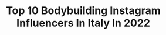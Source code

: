 ---
title: Top 10 Bodybuilding Instagram Influencers In Italy In 2022
description: >-
  Find top bodybuilding Instagram influencers in Italy in 2022. Most popular hashtags: #fitness #bodybuilding #workout.
platform: Instagram
hits: 219
text_top: See the top-rated Instagram influencers on inBeat.
text_bottom: Our search engine has 219 Instagram influencers like this in Italy for you to pitch.
profiles:
  - username: "max_veganfit"
    fullname: >-
      Massimo Brunaccioni
    bio: >-
      ★ WNBF Pro Men’s Physique 🥇Men’s Physique World Champion ‘19 🌱 Vegan ☆ Fitness & nutrition coach ☆ Natural bodybuilding coach 📚Author VEGAN COACH
    location: "Italy"
    followers: 48336
    engagement: 443
    commentsToLikes: 0.028563
    id: ck55nqzsp6srp0i11usfdcaq8
    verified: true
    hashtags: "#severomagiusto"
  - username: "domenicodalterio_"
    fullname: >-
      💙Domenico Dalterio🖤
    bio: >-
      -Perché non seguirmi quando ti puoi fare✌️😂 -Napoletano doc💙 -Contact⬇️📤 -domenico.dalterio.1993@gmail.com -Bodybuilding🦾 -TikToker:10k💛 -Fotomodello🖤
    location: "Italy"
    followers: 8365
    engagement: 557
    commentsToLikes: 0.066046
    id: ckap0fzqqq40d0i78ftcna2xr
    verified: false
    hashtags: "#scattodelgiorno, #guardareavanti, #newpost, #sguardo"
  - username: "_.silvanina._"
    fullname: >-
      Silvia Vernelli
    bio: >-
      🇮🇹Cesena 💖BodyBuilding & Calisthenics 💪🏻@burningate | @umbertomiletto Staff 🦄Love Ispiring People 👩🏻‍💻Web Marketer | Copywriter 🎓Storia dell’Arte
    location: "Italy"
    followers: 27184
    engagement: 318
    commentsToLikes: 0.026345
    id: ck13cz08w2u4u0i194haeuv6l
    verified: false
    hashtags: "#outdoortraining, #stretching, #workout, #pet"
  - username: "aresfavati"
    fullname: >-
      Ares Favati
    bio: >-
      🎤 Club Vocalist 🥊 Amateur Boxer 💪 Bodybuilding&Strength enthusiast 🎙 Song Writer&Singer 🗯 All around Nerd
    location: "Italy"
    followers: 19698
    engagement: 179
    commentsToLikes: 0.023932
    id: ck6u1h9vhlpyr0j715xf96qgt
    verified: false
    hashtags: ""
  - username: "ilaria_panigara"
    fullname: >-
      Ilaria 🍩
    bio: >-
      Milan, 23 Industrial chemistry 🧪 Fitness model ~ bodybuilding 🏋🏼‍♀️ Unimi 👩🏻‍🔬 Salsa y bachata dancer 💃🏻
    location: "Italy"
    followers: 4679
    engagement: 309
    commentsToLikes: 0.025449
    id: ckf5urhm7m0ju0j23tknebydd
    verified: false
    hashtags: ""
  - username: "fitness.world.italia"
    fullname: >-
      Fitness World Italia
    bio: >-
      🔝Consigli di esperti su allenamento, nutrizione e salute. 🏋🏻Fitness, bodybuilding, wellness. 📲Scrivici e commenta i post se hai domande e curiosità!
    location: "Italy"
    followers: 57604
    engagement: 267
    commentsToLikes: 0.072927
    id: ckap1df1eu42s0i78rbnhi27z
    verified: false
    hashtags: "#homeworkout, #coreworkout, #motivazionefitness, #palestra"
  - username: "motionmagazine_"
    fullname: >-
      Motion Magazine | مجله حرکت
    bio: >-
      رسانه تخصصی پرورش اندام #BodyBuilding #Fitness #Magazine #ClassicPhysique #Physique #Pro 👁‍🗨 @mohsenzakeri . 🔻🔻🔻
    location: "Italy"
    followers: 213760
    engagement: 155
    commentsToLikes: 0.016255
    id: ck5q2q26ph8r80i110lhoqbx6
    verified: false
    hashtags: "#bodybuilding, #fitness, #motionmagazine, #huge"
  - username: "antonio.pt"
    fullname: >-
      Antonio Germano PT ONLINE
    bio: >-
      𝗢𝗡𝗟𝗜𝗡𝗘 𝗖𝗢𝗔𝗖𝗛𝗜𝗡𝗚 Personal Trainer 🎓Dott. Scienze Motorie 💪Personal Trainer FIPE 💪Fitness Bodybuilding CSEN @prozisitalia AGERMANO10 Programma Glutei👇
    location: "Italy"
    followers: 19353
    engagement: 393
    commentsToLikes: 0.106754
    id: ck6tu3lgje3ur0j711os2mjo0
    verified: false
    hashtags: "#iorestoacasa, #personaltrainer, #fitnessitalia, #cambiamentofisico"
  - username: "manuel_caruso_calisthenics"
    fullname: >-
      Manuel Caruso
    bio: >-
      🤸‍♂️Trainer & performer ✒️Coaching Online 🏆Competitive athlete 🎟️Prozis -10% CARUSO10 ⬇️⬇️⬇️⬇️⬇️⬇️
    location: "Italy"
    followers: 64648
    engagement: 1596
    commentsToLikes: 0.128524
    id: ck14jwjg0mjq00i19kj845qvh
    verified: false
    hashtags: "#power, #alimentazionesanana, #pullups, #muscle"
  - username: "bonettimirko"
    fullname: >-
      Mirko Bonetti
    bio: >-
      🦁 Brescia 🇮🇹 Italian 🏋 Fit Life 🎶🎧 Music Per collaborazioni: 📧 mirko.bonetti1613@gmail.com
    location: "Italy"
    followers: 15513
    engagement: 885
    commentsToLikes: 0.199096
    id: ck134zf9uyy1b0i19nnsolon2
    verified: false
    hashtags: "#maniereitaliane, #madeinitaly, #hotelmorgana, #love"
---